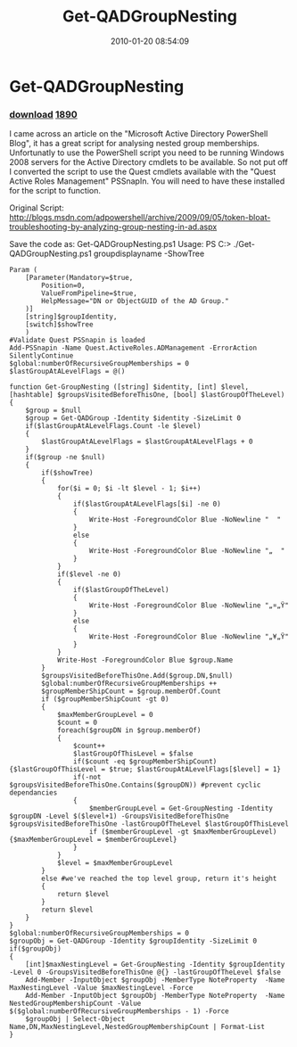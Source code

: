 ﻿---
pid:            1595
parent:         0
children:       1890
poster:         Paul Brice
title:          Get-QADGroupNesting
date:           2010-01-20 08:54:09
description:    I came across an article on the "Microsoft Active Directory PowerShell Blog", it has a great script for analysing nested group memberships. Unfortunatly to use the PowerShell script you need to be running Windows 2008 servers for the Active Directory cmdlets to be available. So not put off I converted the script to use the Quest cmdlets available with the "Quest Active Roles Management" PSSnapIn. You will need to have these installed for the script to function.

Original Script: http://blogs.msdn.com/adpowershell/archive/2009/09/05/token-bloat-troubleshooting-by-analyzing-group-nesting-in-ad.aspx

Save the code as: Get-QADGroupNesting.ps1
Usage: PS C:\> ./Get-QADGroupNesting.ps1 groupdisplayname -ShowTree
format:         posh
---

# Get-QADGroupNesting

### [download](1595.ps1)  [1890](1890.md)

I came across an article on the "Microsoft Active Directory PowerShell Blog", it has a great script for analysing nested group memberships. Unfortunatly to use the PowerShell script you need to be running Windows 2008 servers for the Active Directory cmdlets to be available. So not put off I converted the script to use the Quest cmdlets available with the "Quest Active Roles Management" PSSnapIn. You will need to have these installed for the script to function.

Original Script: http://blogs.msdn.com/adpowershell/archive/2009/09/05/token-bloat-troubleshooting-by-analyzing-group-nesting-in-ad.aspx

Save the code as: Get-QADGroupNesting.ps1
Usage: PS C:\> ./Get-QADGroupNesting.ps1 groupdisplayname -ShowTree

```posh
Param (
    [Parameter(Mandatory=$true,
        Position=0,
        ValueFromPipeline=$true,
        HelpMessage="DN or ObjectGUID of the AD Group."
    )]
    [string]$groupIdentity,
    [switch]$showTree
    )
#Validate Quest PSSnapin is loaded
Add-PSSnapin -Name Quest.ActiveRoles.ADManagement -ErrorAction SilentlyContinue
$global:numberOfRecursiveGroupMemberships = 0
$lastGroupAtALevelFlags = @() 

function Get-GroupNesting ([string] $identity, [int] $level, [hashtable] $groupsVisitedBeforeThisOne, [bool] $lastGroupOfTheLevel)
{
    $group = $null
    $group = Get-QADGroup -Identity $identity -SizeLimit 0
    if($lastGroupAtALevelFlags.Count -le $level)
    {
        $lastGroupAtALevelFlags = $lastGroupAtALevelFlags + 0
    }
    if($group -ne $null)
    {
        if($showTree)
        {
            for($i = 0; $i -lt $level - 1; $i++)
            {
                if($lastGroupAtALevelFlags[$i] -ne 0)
                {
                    Write-Host -ForegroundColor Blue -NoNewline "  "
                }
                else
                {
                    Write-Host -ForegroundColor Blue -NoNewline "„  "
                }
            }
            if($level -ne 0)
            {
                if($lastGroupOfTheLevel)
                {
                    Write-Host -ForegroundColor Blue -NoNewline "„¤„Ÿ"
                }
                else
                {
                    Write-Host -ForegroundColor Blue -NoNewline "„¥„Ÿ"
                }
            }
            Write-Host -ForegroundColor Blue $group.Name
        }
        $groupsVisitedBeforeThisOne.Add($group.DN,$null)
        $global:numberOfRecursiveGroupMemberships ++
        $groupMemberShipCount = $group.memberOf.Count
        if ($groupMemberShipCount -gt 0)
        {
            $maxMemberGroupLevel = 0
            $count = 0
            foreach($groupDN in $group.memberOf)
            {
                $count++
                $lastGroupOfThisLevel = $false
                if($count -eq $groupMemberShipCount){$lastGroupOfThisLevel = $true; $lastGroupAtALevelFlags[$level] = 1}
                if(-not $groupsVisitedBeforeThisOne.Contains($groupDN)) #prevent cyclic dependancies
                {
                    $memberGroupLevel = Get-GroupNesting -Identity $groupDN -Level $($level+1) -GroupsVisitedBeforeThisOne $groupsVisitedBeforeThisOne -lastGroupOfTheLevel $lastGroupOfThisLevel
                    if ($memberGroupLevel -gt $maxMemberGroupLevel){$maxMemberGroupLevel = $memberGroupLevel}
                }
            }
            $level = $maxMemberGroupLevel
        }
        else #we've reached the top level group, return it's height
        {
            return $level
        }
        return $level
    }
}
$global:numberOfRecursiveGroupMemberships = 0
$groupObj = Get-QADGroup -Identity $groupIdentity -SizeLimit 0
if($groupObj)
{
    [int]$maxNestingLevel = Get-GroupNesting -Identity $groupIdentity -Level 0 -GroupsVisitedBeforeThisOne @{} -lastGroupOfTheLevel $false
	Add-Member -InputObject $groupObj -MemberType NoteProperty  -Name MaxNestingLevel -Value $maxNestingLevel -Force
    Add-Member -InputObject $groupObj -MemberType NoteProperty  -Name NestedGroupMembershipCount -Value $($global:numberOfRecursiveGroupMemberships - 1) -Force
	$groupObj | Select-Object Name,DN,MaxNestingLevel,NestedGroupMembershipCount | Format-List
}
```
